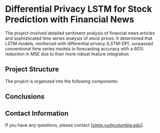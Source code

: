 # Differential Privacy LSTM for Stock Prediction with Financial News
The project involved detailed sentiment analysis of financial news articles and sophisticated time series analysis of stock prices. It determined that LSTM models, reinforced with differential privacy (LSTM-DP), surpassed conventional time series models in forecasting accuracy with a 60% reduction in MSE due to their more robust feature integration.

## Project Structure
The project is organized into the following components:

## Conclusions

## Contact Information
If you have any questions, please contact [simin.yu@columbia.edu].

